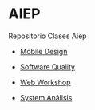 # AIEP

Repositorio Clases Aiep


- [Mobile Design](mobile_design/README.md)

- [Software Quality](software_quality/README.md)

- [Web Workshop](web_workshop/README.md)
- [System Análisis](systems_analysis/README.md)

